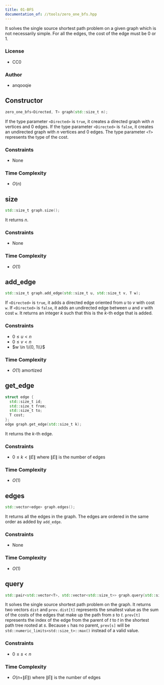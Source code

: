 ```yaml
---
title: 01-BFS
documentation_of: //tools/zero_one_bfs.hpp
---
```


It solves the single source shortest path problem on a given graph which is not necessarily simple.
For all the edges, the cost of the edge must be $0$ or $1$.

### License
- CC0

### Author
- anqooqie

## Constructor
```cpp
zero_one_bfs<Directed, T> graph(std::size_t n);
```

If the type parameter `<Directed>` is `true`, it creates a directed graph with $n$ vertices and $0$ edges.
If the type parameter `<Directed>` is `false`, it creates an undirected graph with $n$ vertices and $0$ edges.
The type parameter `<T>` represents the type of the cost.

### Constraints
- None

### Time Complexity
- $O(n)$

## size
```cpp
std::size_t graph.size();
```

It returns $n$.

### Constraints
- None

### Time Complexity
- $O(1)$

## add_edge
```cpp
std::size_t graph.add_edge(std::size_t u, std::size_t v, T w);
```

If `<Directed>` is `true`, it adds a directed edge oriented from $u$ to $v$ with cost `w`.
If `<Directed>` is `false`, it adds an undirected edge between $u$ and $v$ with cost `w`.
It returns an integer $k$ such that this is the $k$-th edge that is added.

### Constraints
- $0 \leq u < n$
- $0 \leq v < n$
- $w \in \\{0, 1\\}$

### Time Complexity
- $O(1)$ amortized

## get_edge
```cpp
struct edge {
  std::size_t id;
  std::size_t from;
  std::size_t to;
  T cost;
};
edge graph.get_edge(std::size_t k);
```

It returns the $k$-th edge.

### Constraints
- $0 \leq k < \|E\|$ where $\|E\|$ is the number of edges

### Time Complexity
- $O(1)$

## edges
```cpp
std::vector<edge> graph.edges();
```

It returns all the edges in the graph.
The edges are ordered in the same order as added by `add_edge`.

### Constraints
- None

### Time Complexity
- $O(1)$

## query
```cpp
std::pair<std::vector<T>, std::vector<std::size_t>> graph.query(std::size_t s);
```

It solves the single source shortest path problem on the graph.
It returns two vectors `dist` and `prev`.
`dist[t]` represents the smallest value as the sum of the costs of the edges that make up the path from $s$ to $t$.
`prev[t]` represents the index of the edge from the parent of $t$ to $t$ in the shortest path tree rooted at $s$.
Because `s` has no parent, `prev[s]` will be `std::numeric_limits<std::size_t>::max()` instead of a valid value.

### Constraints
- $0 \leq s < n$

### Time Complexity
- $O(n + \|E\|)$ where $\|E\|$ is the number of edges
